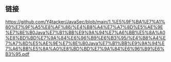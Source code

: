 ##  链接

https://github.com/Y4tacker/JavaSec/blob/main/1.%E5%9F%BA%E7%A1%80%E7%9F%A5%E8%AF%86/%E4%B8%A4%E7%A7%8D%E5%AE%9E%E7%8E%B0Java%E7%B1%BB%E9%9A%94%E7%A6%BB%E5%8A%A0%E8%BD%BD%E7%9A%84%E6%96%B9%E6%B3%95/%E4%B8%A4%E7%A7%8D%E5%AE%9E%E7%8E%B0Java%E7%B1%BB%E9%9A%94%E7%A6%BB%E5%8A%A0%E8%BD%BD%E7%9A%84%E6%96%B9%E6%B3%95.pdf